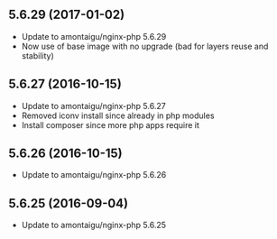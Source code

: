 
## 5.6.29 (2017-01-02)
- Update to amontaigu/nginx-php 5.6.29
- Now use of base image with no upgrade (bad for layers reuse and stability)

## 5.6.27 (2016-10-15)
- Update to amontaigu/nginx-php 5.6.27
- Removed iconv install since already in php modules
- Install composer since more php apps require it

## 5.6.26 (2016-10-15)
- Update to amontaigu/nginx-php 5.6.26

## 5.6.25 (2016-09-04)
- Update to amontaigu/nginx-php 5.6.25
